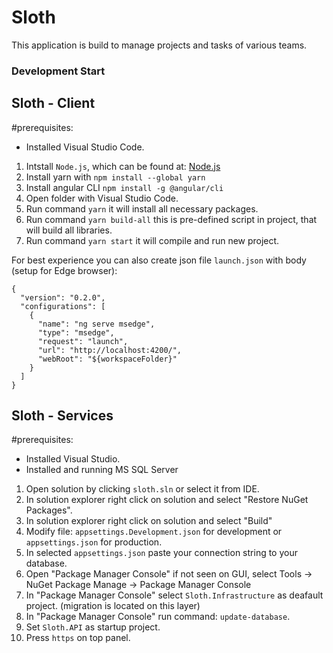 # Sloth

This application is build to manage projects and tasks of various teams. 

### Development Start

## Sloth - Client
#prerequisites: 
- Installed Visual Studio Code.

1. Intstall `Node.js`, which can be found at: [Node.js](https://nodejs.org/en/download)
2. Install yarn with `npm install --global yarn`
3. Install angular CLI `npm install -g @angular/cli`
4. Open folder with Visual Studio Code.
5. Run command `yarn` it will install all necessary packages. 
6. Run command `yarn build-all` this is pre-defined script in project, that will build all libraries. 
7. Run command `yarn start` it will compile and run new project. 

For best experience you can also create json file `launch.json` with body (setup for Edge browser): 
```
{
  "version": "0.2.0",
  "configurations": [
    {
      "name": "ng serve msedge",
      "type": "msedge",
      "request": "launch",
      "url": "http://localhost:4200/",
      "webRoot": "${workspaceFolder}"
    }
  ]
}
```

## Sloth - Services
#prerequisites: 
- Installed Visual Studio.
- Installed and running MS SQL Server

1. Open solution by clicking `sloth.sln` or select it from IDE.
2. In solution explorer right click on solution and select "Restore NuGet Packages".
3. In solution explorer right click on solution and select "Build" 
4. Modify file: `appsettings.Development.json` for development or `appsettings.json` for production.
5. In selected `appsettings.json` paste your connection string to your database. 
6. Open "Package Manager Console" if not seen on GUI, select Tools -> NuGet Package Manage -> Package Manager Console
7. In "Package Manager Console" select `Sloth.Infrastructure` as deafault project. (migration is located on this layer)
8. In "Package Manager Console" run command: `update-database`.
9. Set `Sloth.API` as startup project. 
10. Press `https` on top panel. 

